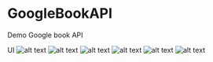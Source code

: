 # GoogleBookAPI
Demo Google book API

UI
![alt text](https://github.com/quangtrungkhmt4/GoogleBookAPI/blob/master/screen/Capture.PNG)
![alt text](https://github.com/quangtrungkhmt4/GoogleBookAPI/blob/master/screen/Capture1.PNG)
![alt text](https://github.com/quangtrungkhmt4/GoogleBookAPI/blob/master/screen/Capture2.PNG)
![alt text](https://github.com/quangtrungkhmt4/GoogleBookAPI/blob/master/screen/Capture3.PNG)
![alt text](https://github.com/quangtrungkhmt4/GoogleBookAPI/blob/master/screen/Capture4.PNG)
![alt text](https://github.com/quangtrungkhmt4/GoogleBookAPI/blob/master/screen/Capture5.PNG)